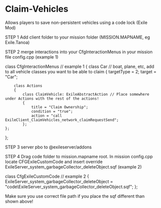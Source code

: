 # Claim-Vehicles
Allows players to save non-persistent vehicles using a code lock (Exile Mod)

STEP 1
Add client folder to your mission folder (MISSION.MAPNAME, eg Exile.Tanoa)

STEP 2
merge interactions into your CfgInteractionMenus in your mission file config.cpp
(example 1)

class CfgInteractionMenus // example 1
{
	class Car // boat, plane, etc, add to all vehicle classes you want to be able to claim
	{
		targetType = 2;
		target = "Car";

		class Actions 
		{
			class ClaimVehicle: ExileAbstractAction // Place somewhere under Actions with the rest of the actions!
			{
				title = "Claim Ownership";
				condition = "true";
				action = "call ExileClient_ClaimVehicles_network_claimRequestSend";
			};
    };
  };
  
STEP 3
server pbo to @exileserver/addons 

STEP 4
Drag code folder to mission.mapname root. In mission config.cpp locate CFGExileCustomCode and insert override ExileServer_system_garbageCollector_deleteObject.sqf
(example 2)

class CfgExileCustomCode // example 2
{
  ExileServer_system_garbageCollector_deleteObject = "code\ExileServer_system_garbageCollector_deleteObject.sqf";
};

Make sure you use correct file path if you place the sqf different than shown above!
